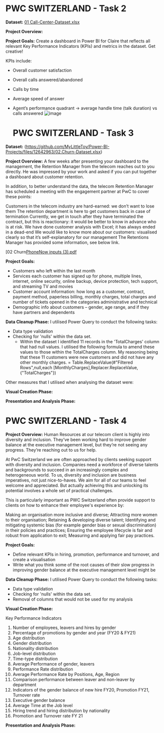   # PWC SWITZERLAND - Task 2

  **Dataset:**
[01 Call-Center-Dataset.xlsx](https://github.com/MyLittleToy/Power-BI-Projects/files/12642988/01.Call-Center-Dataset.xlsx)

**Project Overview:**


**Project Goals:**
Create a dashboard in Power BI for Claire that reflects all relevant Key Performance Indicators (KPIs) and metrics in the dataset. Get creative! 

KPIs include:
- Overall customer satisfaction
- Overall calls answered/abandoned
- Calls by time
- Average speed of answer
- Agent’s performance quadrant -> average handle time (talk duration) vs calls answered
![image](https://github.com/MyLittleToy/Power-BI-Projects/assets/139712656/04c153b1-f9b8-46a5-83db-862c6ff140a1)



  # PWC SWITZERLAND - Task 3

**Dataset:**
(https://github.com/MyLittleToy/Power-BI-Projects/files/12642963/02.Churn-Dataset.xlsx)



**Project Overview:**
A few weeks after presenting your dashboard to the management, the Retention Manager from the telecom reaches out to you directly. He was impressed by your work and asked if you can put together a dashboard about customer retention.

In addition, to better understand the data, the telecom Retention Manager has scheduled a meeting with the engagement partner at PwC to cover these points:

Customers in the telecom industry are hard-earned: we don’t want to lose them
The retention department is here to get customers back in case of termination 
Currently, we get in touch after they have terminated the contract, but this is reactionary: it would be better to know in advance who is at risk.
We  have done customer analysis with Excel; it has always ended in a dead-end
We would like to know more about our customers: visualised clearly so that it’s self-explanatory for our management
The Retentions Manager has provided some information, see below link.

[02 Churn[PhoneNow inputs (3).pdf](https://github.com/MyLittleToy/Power-BI-Projects/files/12642964/PhoneNow.inputs.3.pdf)

**Project Goals:**
- Customers who left within the last month
- Services each customer has signed up for phone, multiple lines, internet, online security, online backup, device protection, tech support, and streaming TV and movies
- Customer account information: how long as a customer, contract, payment method, paperless billing, monthly charges, total charges and number of tickets opened in the       categories administrative and technical
- Demographic info about customers – gender, age range, and if they have partners and dependents




**Data Cleanup Phase:**
I utilised Power Query to conduct the following tasks:
- Data type validation
- Checking for 'nulls' within the data set.
  - Within the dataset I identified 11 records in the 'TotalCharges' column that had null values.  I utilised the following formula to amend these values to those within the TotalCharges column.  My reasoning being that these 11 customers were new customers and did not have any other monthly charges.
    = Table.ReplaceValue(#"Filtered Rows",null,each [MonthlyCharges],Replacer.ReplaceValue,{"TotalCharges"})

Other measures that I utilised when analysing the dataset were:



**Visual Creation Phase:**

**Presentation and Analysis Phase:**




  # PWC SWITZERLAND - Task 4

**Project Overview:**
Human Resources at our telecom client is highly into diversity and inclusion. They’ve been working hard to improve gender balance at the executive management level, but they’re not seeing any progress. They’re reaching out to us for help.

At PwC Switzerland we are often approached by clients seeking support with diversity and inclusion. Companies need a workforce of diverse talents and backgrounds to succeed in an increasingly complex and heterogeneous world. To us, diversity and inclusion are business imperatives, not just nice-to-haves. We aim for all of our teams to feel welcome and appreciated. But actually achieving this and unlocking its potential involves a whole set of practical challenges.

This is particularly important as PWC Switzerland often provide support to clients on how to enhance their employee's experience by:

Making an organisation more inclusive and diverse;
Attracting more women to their organisation;
Retaining & developing diverse talent;
Identifying and mitigating systemic bias (for example gender bias or sexual discrimination) in their policies and practices;
Ensuring the employee lifecycle is fair and robust from application to exit;
Measuring and applying fair pay practices.

**Project Goals:**
- Define relevant KPIs in hiring, promotion, performance and turnover, and create a visualisation
- Write what you think some of the root causes of their slow progress in improving gender balance at the executive management level might be

**Data Cleanup Phase:**
I utilised Power Query to conduct the following tasks:

- Data type validation
- Checking for 'nulls' within the data set.
- Removal of columns that would not be used for my analysis


**Visual Creation Phase:**

  Key Performance Indicators
  1. Number of employees, leavers and hires by gender
  2. Percentage of promotions by gender and year (FY20 & FY21)
  3. Age distribution
  4. Gender distribution
  5. Nationality distribution
  6. Job-level distribution
  7. Time-type distribution
  8. Average Performance of gender, leavers
  9. Performance Rate distribution
  10. Average Performance Rate by Positions, Age, Region
  11. Comparison performance between leaver and non-leaver by department
  12. Indicators of the gender balance of new hire FY20, Promotion FY21, Turnover rate
  13. Executive gender balance
  14. Average Time at the Job level
  15. Hiring trend and hiring distribution by nationality
  16. Promotion and Turnover rate FY 21


**Presentation and Analysis Phase:**




